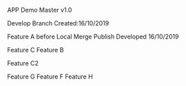 APP Demo Master v1.0

Develop Branch
Created:16/10/2019

Feature A before Local Merge Publish
Developed 16/10/2019

Feature C
Feature B

Feature C2

Feature G
Feature F
Feature H